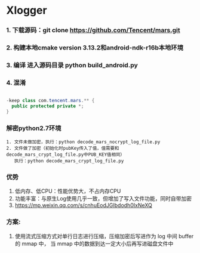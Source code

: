# Xlogger
### 1. 下载源码：git clone https://github.com/Tencent/mars.git
### 2. 构建本地cmake version 3.13.2和android-ndk-r16b本地环境
### 3. 编译 进入源码目录 python build_android.py
### 4. 混淆

```java

-keep class com.tencent.mars.** {
  public protected private *;
}

```

### 解密python2.7环境
    1. 文件未做加密，执行：python decode_mars_nocrypt_log_file.py
    2. 文件做了加密（初始化时pubKey传入了值，值需要和decode_mars_crypt_log_file.py中PUB_KEY值相同）
       执行：python decode_mars_crypt_log_file.py
### 优势
   1. 低内存、低CPU：性能优势大，不占内存CPU
   2. 功能丰富：与原生Log使用几乎一致，但增加了写入文件功能，同时自带加密
   3. https://mp.weixin.qq.com/s/cnhuEodJGIbdodh0IxNeXQ
### 方案:
   1. 使用流式压缩方式对单行日志进行压缩，压缩加密后写进作为 log 中间 buffer的 mmap 中，
      当 mmap 中的数据到达一定大小后再写进磁盘文件中